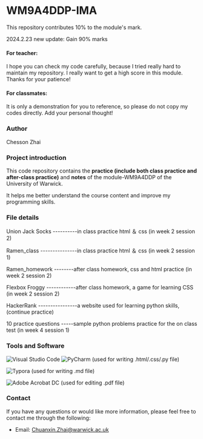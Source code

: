 # WM9A4DDP-IMA

This repository contributes 10% to the module's mark.

2024.2.23 new update:
Gain 90% marks

#### For teacher:
I hope you can check my code carefully, because I tried really hard to maintain my repository. I really want to get a high score in this module. Thanks for your patience!

#### For classmates:
It is only a demonstration for you to reference, so please do not copy my codes directly. Add your personal thought!

### Author

Chesson Zhai

### Project introduction

This code repository contains the **practice (include both class practice and after-class practice)** and **notes** of the module-WM9A4DDP of the University of Warwick.

It helps me better understand the course content and improve my programming skills.

### File details

Union Jack Socks ----------in class practice html ＆ css (in week 2 session 2)

Ramen_class ---------------in class practice html ＆ css (in week 2 session 1)

Ramen_homework --------after class homework, css and html practice (in week 2 session 2)

Flexbox Froggy ------------after class homework, a game for learning CSS (in week 2 session 2)

HackerRank ----------------a website used for learning python skills, (continue practice)

10 practice questions -----sample python problems practice for the on class test (in week 4 session 1)






### Tools and Software

![Visual Studio Code](https://img.shields.io/badge/-Visual%20Studio%20Code-007ACC?style=flat-square&logo=visualstudiocode&logoColor=white)    ![PyCharm](https://img.shields.io/badge/-PyCharm-000000?style=flat-square&logo=pycharm&logoColor=white)
(used for writing .html/.css/.py file)


![Typora](https://img.shields.io/badge/-Typora-333333?style=flat-square&logo=typora&logoColor=white)
(used for writing .md file)

![Adobe Acrobat DC](https://img.shields.io/badge/-Adobe%20Acrobat%20DC-EC1C24?style=flat-square&logo=adobeacrobatreader&logoColor=white)
(used for editing .pdf file)

### Contact

If you have any questions or would like more information, please feel free to contact me through the following:

- Email: Chuanxin.Zhai@warwick.ac.uk

